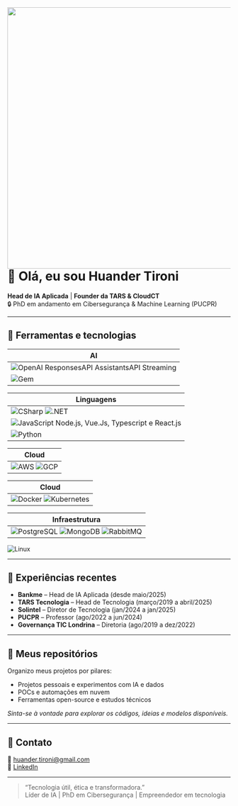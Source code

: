 <img align="right" height="590em" src="huandertironi.png"/>

# 👋 Olá, eu sou Huander Tironi

**Head de IA Aplicada** | **Founder da TARS & CloudCT**  
🔒 PhD em andamento em Cibersegurança & Machine Learning (PUCPR)  

---

## 🧰 Ferramentas e tecnologias



| AI        |
|-------------------------------|
| ![OpenAI](https://img.shields.io/badge/OpenAI-412991.svg?style=for-the-badge&logo=OpenAI&logoColor=white) ResponsesAPI AssistantsAPI Streaming |
| ![Gem](https://img.shields.io/badge/gem-7493FF?style=for-the-badge&logo=googlegemini&logoColor=white) |


| Linguagens        |
|-------------------------------|
| ![CSharp](https://img.shields.io/badge/Csharp-000000?style=for-the-badge&logo=sharp&logoColor=white) ![.NET](https://img.shields.io/badge/.net-5632D5?style=for-the-badge&logo=dotnet&logoColor=white) |
| ![JavaScript](https://img.shields.io/badge/javascript-F7DF1E?style=for-the-badge&logo=javascript&logoColor=white) Node.js, Vue.Js, Typescript e React.js |
| ![Python](https://img.shields.io/badge/Python-3670A0?style=for-the-badge&logo=python&logoColor=white) | 


| Cloud        |
|-------------------------------|
| ![AWS](https://img.shields.io/badge/AWS-f79400?style=for-the-badge&logo=amazon-aws&logoColor=white) ![GCP](https://img.shields.io/badge/GCP-4082f3?style=for-the-badge&logo=google-cloud&logoColor=white) |

| Cloud        |
|-------------------------------|
| ![Docker](https://img.shields.io/badge/Docker-2496ED?logo=docker&logoColor=white&style=for-the-badge) ![Kubernetes](https://img.shields.io/badge/kubernetes-%23326ce5.svg?style=for-the-badge&logo=kubernetes&logoColor=white) |

| Infraestrutura        |
|-------------------------------|
| ![PostgreSQL](https://img.shields.io/badge/postgresql-31648C?style=for-the-badge&logo=postgresql&logoColor=white) ![MongoDB](https://img.shields.io/badge/MongoDB-1AAD57?style=for-the-badge&logo=mongodb&logoColor=white) ![RabbitMQ](https://img.shields.io/badge/Rabbitmq-FF6600?style=for-the-badge&logo=rabbitmq&logoColor=white) |

![Linux](https://img.shields.io/badge/Linux-FCC624?style=for-the-badge&logo=linux&logoColor=black)

---

## 🚀 Experiências recentes

- **Bankme** – Head de IA Aplicada (desde maio/2025)  
- **TARS Tecnologia** – Head de Tecnologia (março/2019 a abril/2025)  
- **Solintel** – Diretor de Tecnologia (jan/2024 a jan/2025)  
- **PUCPR** – Professor (ago/2022 a jun/2024)  
- **Governança TIC Londrina** – Diretoria (ago/2019 a dez/2022)

---

## 📂 Meus repositórios

Organizo meus projetos por pilares:

- Projetos pessoais e experimentos com IA e dados  
- POCs e automações em nuvem  
- Ferramentas open-source e estudos técnicos  

*Sinta-se à vontade para explorar os códigos, ideias e modelos disponíveis.*

---

## 📧 Contato

📧 huander.tironi@gmail.com  
🔗 [LinkedIn](https://www.linkedin.com/in/huandertironi)  

---

> “Tecnologia útil, ética e transformadora.”  
> Líder de IA | PhD em Cibersegurança | Empreendedor em tecnologia  
